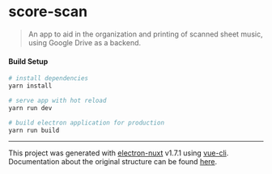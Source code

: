 # score-scan

> An app to aid in the organization and printing of scanned sheet music, using Google Drive as a backend. 

#### Build Setup

``` bash
# install dependencies
yarn install

# serve app with hot reload
yarn run dev

# build electron application for production
yarn run build


```

---

This project was generated with [electron-nuxt](https://github.com/michalzaq12/electron-nuxt) v1.7.1 using [vue-cli](https://github.com/vuejs/vue-cli). Documentation about the original structure can be found [here](https://github.com/michalzaq12/electron-nuxt/blob/master/README.md).
